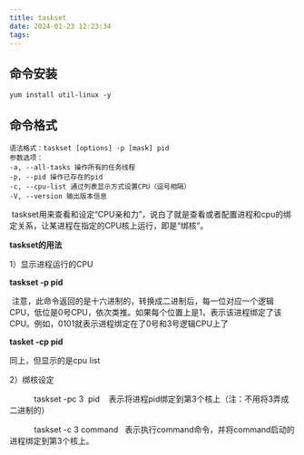 ```yaml
---
title: taskset
date: 2024-01-23 12:23:34
tags:
---
```


命令安装
----

```shell
yum install util-linux -y
```

命令格式
----

```shell
语法格式：taskset [options] -p [mask] pid
参数选项：
-a, --all-tasks 操作所有的任务线程
-p, --pid 操作已存在的pid
-c, --cpu-list 通过列表显示方式设置CPU（逗号相隔）
-V, --version 输出版本信息
```

 taskset用来查看和设定“CPU亲和力”，说白了就是查看或者配置进程和cpu的绑定关系，让某进程在指定的CPU核上运行，即是“绑核”。

**taskset的用法**

1）显示进程运行的CPU

**taskset -p pid**

 注意，此命令返回的是十六进制的，转换成二进制后，每一位对应一个逻辑CPU，低位是0号CPU，依次类推。如果每个位置上是1，表示该进程绑定了该CPU。例如，0101就表示进程绑定在了0号和3号逻辑CPU上了

**tasket -cp pid**

同上，但显示的是cpu list

2）绑核设定

           taskset -pc 3  pid    表示将进程pid绑定到第3个核上（注：不用将3弄成二进制的）

           taskset -c 3 command   表示执行command命令，并将command启动的进程绑定到第3个核上。